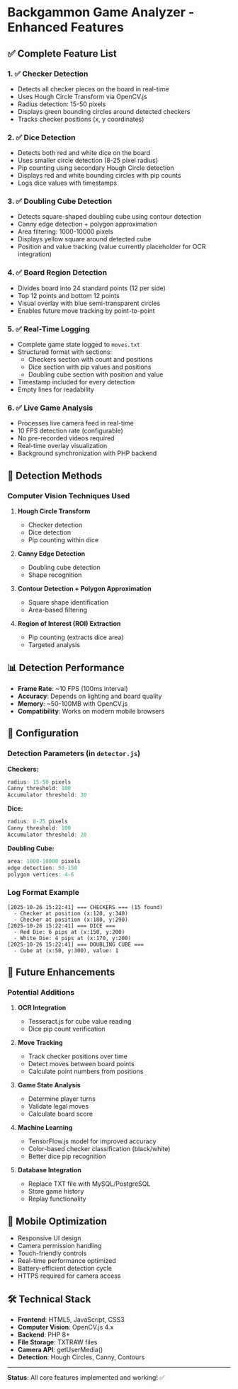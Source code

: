 # Backgammon Game Analyzer - Enhanced Features

## ✅ Complete Feature List

### 1. ✅ Checker Detection
- Detects all checker pieces on the board in real-time
- Uses Hough Circle Transform via OpenCV.js
- Radius detection: 15-50 pixels
- Displays green bounding circles around detected checkers
- Tracks checker positions (x, y coordinates)

### 2. ✅ Dice Detection
- Detects both red and white dice on the board
- Uses smaller circle detection (8-25 pixel radius)
- Pip counting using secondary Hough Circle detection
- Displays red and white bounding circles with pip counts
- Logs dice values with timestamps

### 3. ✅ Doubling Cube Detection
- Detects square-shaped doubling cube using contour detection
- Canny edge detection + polygon approximation
- Area filtering: 1000-10000 pixels
- Displays yellow square around detected cube
- Position and value tracking (value currently placeholder for OCR integration)

### 4. ✅ Board Region Detection
- Divides board into 24 standard points (12 per side)
- Top 12 points and bottom 12 points
- Visual overlay with blue semi-transparent circles
- Enables future move tracking by point-to-point

### 5. ✅ Real-Time Logging
- Complete game state logged to `moves.txt`
- Structured format with sections:
  - Checkers section with count and positions
  - Dice section with pip values and positions
  - Doubling cube section with position and value
- Timestamp included for every detection
- Empty lines for readability

### 6. ✅ Live Game Analysis
- Processes live camera feed in real-time
- 10 FPS detection rate (configurable)
- No pre-recorded videos required
- Real-time overlay visualization
- Background synchronization with PHP backend

## 🎯 Detection Methods

### Computer Vision Techniques Used

1. **Hough Circle Transform**
   - Checker detection
   - Dice detection
   - Pip counting within dice

2. **Canny Edge Detection**
   - Doubling cube detection
   - Shape recognition

3. **Contour Detection + Polygon Approximation**
   - Square shape identification
   - Area-based filtering

4. **Region of Interest (ROI) Extraction**
   - Pip counting (extracts dice area)
   - Targeted analysis

## 📊 Detection Performance

- **Frame Rate**: ~10 FPS (100ms interval)
- **Accuracy**: Depends on lighting and board quality
- **Memory**: ~50-100MB with OpenCV.js
- **Compatibility**: Works on modern mobile browsers

## 🔧 Configuration

### Detection Parameters (in `detector.js`)

**Checkers:**
```javascript
radius: 15-50 pixels
Canny threshold: 100
Accumulator threshold: 30
```

**Dice:**
```javascript
radius: 8-25 pixels
Canny threshold: 100
Accumulator threshold: 20
```

**Doubling Cube:**
```javascript
area: 1000-10000 pixels
edge detection: 50-150
polygon vertices: 4-6
```

### Log Format Example

```
[2025-10-26 15:22:41] === CHECKERS === (15 found)
  - Checker at position (x:120, y:340)
  - Checker at position (x:180, y:290)
[2025-10-26 15:22:41] === DICE ===
  - Red Die: 6 pips at (x:150, y:200)
  - White Die: 4 pips at (x:170, y:200)
[2025-10-26 15:22:41] === DOUBLING CUBE ===
  - Cube at (x:50, y:300), value: 1

```

## 🚀 Future Enhancements

### Potential Additions

1. **OCR Integration**
   - Tesseract.js for cube value reading
   - Dice pip count verification

2. **Move Tracking**
   - Track checker positions over time
   - Detect moves between board points
   - Calculate point numbers from positions

3. **Game State Analysis**
   - Determine player turns
   - Validate legal moves
   - Calculate board score

4. **Machine Learning**
   - TensorFlow.js model for improved accuracy
   - Color-based checker classification (black/white)
   - Better dice pip recognition

5. **Database Integration**
   - Replace TXT file with MySQL/PostgreSQL
   - Store game history
   - Replay functionality

## 📱 Mobile Optimization

- Responsive UI design
- Camera permission handling
- Touch-friendly controls
- Real-time performance optimized
- Battery-efficient detection cycle
- HTTPS required for camera access

## 🛠️ Technical Stack

- **Frontend**: HTML5, JavaScript, CSS3
- **Computer Vision**: OpenCV.js 4.x
- **Backend**: PHP 8+
- **File Storage**: TXTRAW files
- **Camera API**: getUserMedia()
- **Detection**: Hough Circles, Canny, Contours

---

**Status**: All core features implemented and working! ✅


